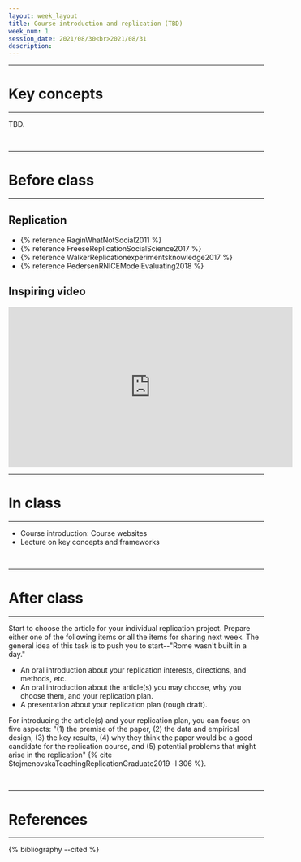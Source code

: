 ```yaml
---
layout: week_layout
title: Course introduction and replication (TBD)
week_num: 1
session_date: 2021/08/30<br>2021/08/31
description:
---
```


---
# Key concepts
---

TBD.

<br>

---
# Before class
---

## Replication

  - {% reference RaginWhatNotSocial2011 %}
  - {% reference FreeseReplicationSocialScience2017 %}
  - {% reference WalkerReplicationexperimentsknowledge2017 %}
  - {% reference PedersenRNICEModelEvaluating2018 %}

## Inspiring video

<iframe width="560" height="315" src="https://www.youtube.com/embed/arj7oStGLkU" title="YouTube video player" frameborder="0" allow="accelerometer; autoplay; clipboard-write; encrypted-media; gyroscope; picture-in-picture" allowfullscreen></iframe>

<br>

---
# In class
---

- Course introduction: Course websites
- Lecture on key concepts and frameworks

<br>

---
# After class
---

Start to choose the article for your individual replication project. Prepare either one of the following items or all the items for sharing next week. The general idea of this task is to push you to start--"Rome wasn't built in a day."

- An oral introduction about your replication interests, directions, and methods, etc.
- An oral introduction about the article(s) you may choose, why you choose them, and your replication plan.
- A presentation about your replication plan (rough draft).

For introducing the article(s) and your replication plan, you can focus on five aspects: "(1) the premise of the paper, (2) the data and empirical design, (3) the key results, (4) why they think the paper would be a good candidate for the replication course, and (5) potential problems that might arise in the replication" {% cite StojmenovskaTeachingReplicationGraduate2019 -l 306 %}.

<br>

---
# References
---

{% bibliography --cited %}
